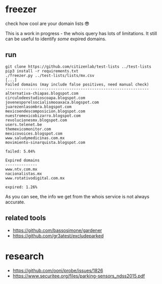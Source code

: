 # freezer

check how cool are your domain lists 😎 

This is a work in progress - the whois query has lots of limitations. It still
can be useful to identify *some* expired domains.

## run

```
git clone https://github.com/citizenlab/test-lists ../test-lists
pip3 install -r requirements.txt
./freezer.py ../test-lists/lists/mx.csv
[...]
Failed domains (may include false positives, need manual check)
---------------------------------------------------------------
alternativa-chiapas.blogspot.com
circulodeestudioscoapa.blogspot.com
jovenesporelsocialismooaxaca.blogspot.com
juarezenlasombra.blogspot.com
mexicoendescomposicion.blogspot.com
nuestromexicobizarro.blogspot.com
revolucionesmx.blogspot.com
users.telenet.be
themexicomonitor.com
mexicovoices.blogspot.com
www.saludymedicinas.com.mx
movimiento-sinarquista.blogspot.com

failed: 5.04%

Expired domains
--------------
www.ntv.com.mx
nacionalistas.mx
www.rotativodigital.com.mx

expired: 1.26%
```

As you can see, the info we get from the whois service is not always accurate.

## related tools

- https://github.com/bassosimone/gardener
- https://github.com/gr3atest/excludeparked

# research

- https://github.com/ooni/probe/issues/1826
- https://www.securitee.org/files/parking-sensors_ndss2015.pdf



